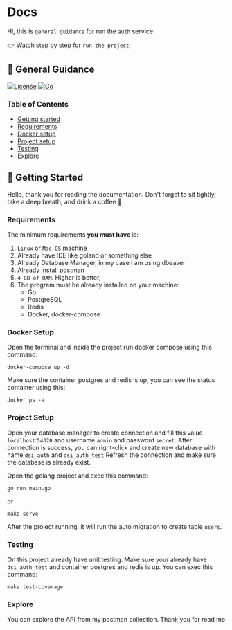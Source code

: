 # Docs

Hi, this is `general guidance` for run the `auth` service:

👉 Watch step by step for `run the project`,

## 📖 General Guidance

[![License](https://img.shields.io/badge/License-Dinoco%20-red.svg)]()
[![Go](https://img.shields.io/badge/go-1.23-green.svg)](https://golang.org/)

### Table of Contents
- [Getting started](#-getting-started)
- [Requirements](#requirements)
- [Docker setup](#docker-setup)
- [Project setup](#project-setup)
- [Testing](#testing)
- [Explore](#explore)

## 🏃 Getting Started
Hello, thank you for reading the documentation. Don't forget to sit tightly, take a deep breath, and drink a coffee 🍺.

### Requirements
The minimum requirements **you must have** is:
1. `Linux` or `Mac OS` machine 
2. Already have IDE like goland or something else 
3. Already Database Manager, in my case i am using dbeaver
4. Already install postman
5. `4 GB of RAM`. Higher is better, 
6. The program must be already installed on your machine:
    - Go
    - PostgreSQL
    - Redis
    - Docker, docker-compose

### Docker Setup
Open the terminal and inside the project run docker compose using this command: 
```
docker-compose up -d
```
Make sure the container postgres and redis is up, you can see the status container using this:
```
docker ps -a
```

### Project Setup
Open your database manager to create connection and fill this value `localhost`:`54320` and username `admin` and password `secret`.
After connection is success, you can right-click and create new database with name `dsi_auth` and `dsi_auth_test`
Refresh the connection and make sure the database is already exist.

Open the golang project and exec this command:
```
go run main.go
```
or
```
make serve
```

After the project running, it will run the auto migration to create table `users`.

### Testing
On this project already have unit testing. Make sure your already have `dsi_auth_test` and container postgres and redis is up.
You can exec this command:
```
make test-coverage
```

### Explore
You can explore the API from my postman collection. Thank you for read me